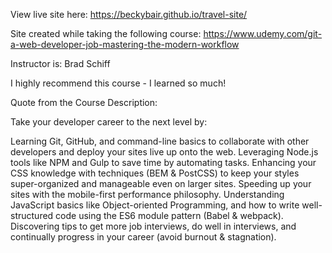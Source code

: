 
View live site here:  https://beckybair.github.io/travel-site/

Site created while taking the following course:  https://www.udemy.com/git-a-web-developer-job-mastering-the-modern-workflow

Instructor is:  Brad Schiff

I highly recommend this course - I learned so much!

Quote from the Course Description:

Take your developer career to the next level by:

Learning Git, GitHub, and command-line basics to collaborate with other developers and deploy your sites live up onto the web.
Leveraging Node.js tools like NPM and Gulp to save time by automating tasks.
Enhancing your CSS knowledge with techniques (BEM & PostCSS) to keep your styles super-organized and manageable even on larger sites.
Speeding up your sites with the mobile-first performance philosophy.
Understanding JavaScript basics like Object-oriented Programming, and how to write well-structured code using the ES6 module pattern (Babel & webpack).
Discovering tips to get more job interviews, do well in interviews, and continually progress in your career (avoid burnout & stagnation).
